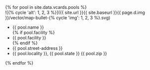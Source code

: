 <div class="small-8 column map-legend" data-equalizer-watch>
  {% for pool in site.data.vcards.pools %}
  <div class="row">
  <div class="small-3 column">
  ![{% cycle 'alt': 1, 2, 3 %}]({{ site.url }}{{ site.baseurl }}{{ page.d.img }}/vector/map-bullet-{% cycle 'img': 1, 2, 3 %}.svg)
  </div>
  <div class="small-9 column">
  <ul class="map-legend-{% cycle 'css': 1, 2, 3 %} no-bullet">
    <li>{{ pool.name }}</li>
    {% if pool.facility %}
    <li>{{ pool.facility }}</li>
    {% endif %}
    <li class="street-address">{{ pool.street-address }}</li>
    <li><span class="locality">{{ pool.locality }}</span>, <span class="state">{{ pool.state }}</span> <span class="zip">{{ pool.zip }}</span></li>
  </ul>
  </div>
  </div>
  {% endfor %}
</div>
